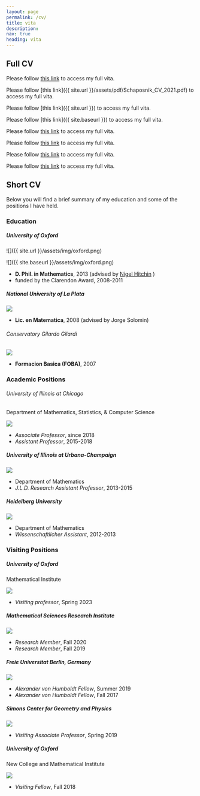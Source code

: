 ```yaml
---
layout: page
permalink: /cv/
title: vita
description: 
nav: true
heading: vita
---
```


## Full CV

Please follow [this link](/pdf/Schaposnik_CV_2021.pdf) to access my full vita.

Please follow [this link]({{ site.url }}/assets/pdf/Schaposnik_CV_2021.pdf) to access my full vita.

Please follow [this link]({{ site.url }}) to access my full vita.

Please follow [this link]({{ site.baseurl }}) to access my full vita.

Please follow [this link]({{site.baseurl}}/pdf/Schaposnik_CV_2021.pdf) to access my full vita.

Please follow [this link]({{site.baseurl}}/assets/pdf/Schaposnik_CV_2021.pdf) to access my full vita.

Please follow [this link](/assets/pdf/Schaposnik_CV_2021.pdf) to access my full vita.

Please follow [this link](/assets/pdf/Schaposnik_CV_2021.pdf) to access my full vita.


## Short CV

Below you will find a brief summary of my education and some of the positions I have held.

### Education

##### University of Oxford

![]({{ site.url }}/assets/img/oxford.png)

![]({{ site.baseurl }}/assets/img/oxford.png)

* **D. Phil. in Mathematics**, 2013 (advised by [Nigel Hitchin](https://people.maths.ox.ac.uk/hitchin/) )
* funded by the Clarendon Award, 2008-2011

##### National University of La Plata

![](/{{site.baseurl}}/assets/img/laplata.png)

* **Lic. en Matematica**, 2008 (advised by Jorge Solomin)

###### Conservatory Gilardo Gilardi

![](/{{site.baseurl}}/assets/img/conservatorio.jpg)

* **Formacion Basica (FOBA)**, 2007

### Academic Positions 

###### University of Illinois at Chicago
Department of Mathematics, Statistics, & Computer Science

![](assets/img/UIC.png)

* *Associate Professor*, since 2018
* *Assistant Professor*, 2015-2018

##### University of Illinois at Urbana-Champaign

![](assets/img/UIUC.png)

* Department of Mathematics
* *J.L.D. Research Assistant Professor*, 2013-2015

##### Heidelberg University

![](/assets/img/Heidelberg.png)

* Department of Mathematics
* *Wissenschaftlicher Assistant*, 2012-2013


### Visiting Positions

##### University of Oxford
Mathematical Institute

![](assets/img/oxford.png)

* *Visiting professor*, Spring 2023

##### Mathematical Sciences Research Institute

![](assets/img/msri.png)

* *Research Member*, Fall 2020
* *Research Member*, Fall 2019

##### Freie Universitat Berlin, Germany

![](assets/img/berlin.png)

* *Alexander von Humboldt Fellow*, Summer 2019
* *Alexander von Humboldt Fellow*, Fall 2017

##### Simons Center for Geometry and Physics

![](assets/img/simons.jpg)

* *Visiting Associate Professor*, Spring 2019

##### University of Oxford
New College and Mathematical Institute

![](assets/img/oxford.png)

* *Visiting Fellow*, Fall 2018
